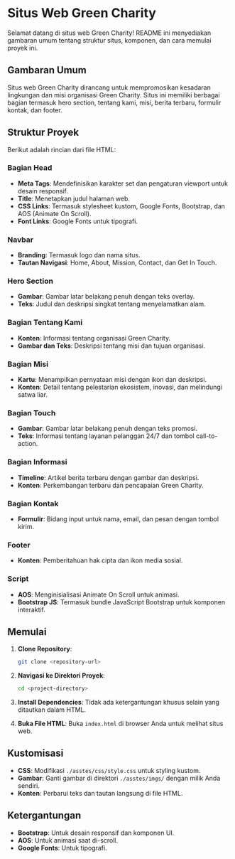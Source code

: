 # Situs Web Green Charity

Selamat datang di situs web Green Charity! README ini menyediakan gambaran umum tentang struktur situs, komponen, dan cara memulai proyek ini.

## Gambaran Umum

Situs web Green Charity dirancang untuk mempromosikan kesadaran lingkungan dan misi organisasi Green Charity. Situs ini memiliki berbagai bagian termasuk hero section, tentang kami, misi, berita terbaru, formulir kontak, dan footer.

## Struktur Proyek

Berikut adalah rincian dari file HTML:

### Bagian Head

- **Meta Tags**: Mendefinisikan karakter set dan pengaturan viewport untuk desain responsif.
- **Title**: Menetapkan judul halaman web.
- **CSS Links**: Termasuk stylesheet kustom, Google Fonts, Bootstrap, dan AOS (Animate On Scroll).
- **Font Links**: Google Fonts untuk tipografi.

### Navbar

- **Branding**: Termasuk logo dan nama situs.
- **Tautan Navigasi**: Home, About, Mission, Contact, dan Get In Touch.

### Hero Section

- **Gambar**: Gambar latar belakang penuh dengan teks overlay.
- **Teks**: Judul dan deskripsi singkat tentang menyelamatkan alam.

### Bagian Tentang Kami

- **Konten**: Informasi tentang organisasi Green Charity.
- **Gambar dan Teks**: Deskripsi tentang misi dan tujuan organisasi.

### Bagian Misi

- **Kartu**: Menampilkan pernyataan misi dengan ikon dan deskripsi.
- **Konten**: Detail tentang pelestarian ekosistem, inovasi, dan melindungi satwa liar.

### Bagian Touch

- **Gambar**: Gambar latar belakang penuh dengan teks promosi.
- **Teks**: Informasi tentang layanan pelanggan 24/7 dan tombol call-to-action.

### Bagian Informasi

- **Timeline**: Artikel berita terbaru dengan gambar dan deskripsi.
- **Konten**: Perkembangan terbaru dan pencapaian Green Charity.

### Bagian Kontak

- **Formulir**: Bidang input untuk nama, email, dan pesan dengan tombol kirim.

### Footer

- **Konten**: Pemberitahuan hak cipta dan ikon media sosial.

### Script

- **AOS**: Menginisialisasi Animate On Scroll untuk animasi.
- **Bootstrap JS**: Termasuk bundle JavaScript Bootstrap untuk komponen interaktif.

## Memulai

1. **Clone Repository**: 
   ```sh
   git clone <repository-url>
   ```

2. **Navigasi ke Direktori Proyek**: 
   ```sh
   cd <project-directory>
   ```

3. **Install Dependencies**: 
   Tidak ada ketergantungan khusus selain yang ditautkan dalam HTML.

4. **Buka File HTML**: 
   Buka `index.html` di browser Anda untuk melihat situs web.

## Kustomisasi

- **CSS**: Modifikasi `./asstes/css/style.css` untuk styling kustom.
- **Gambar**: Ganti gambar di direktori `./asstes/imgs/` dengan milik Anda sendiri.
- **Konten**: Perbarui teks dan tautan langsung di file HTML.

## Ketergantungan

- **Bootstrap**: Untuk desain responsif dan komponen UI.
- **AOS**: Untuk animasi saat di-scroll.
- **Google Fonts**: Untuk tipografi.